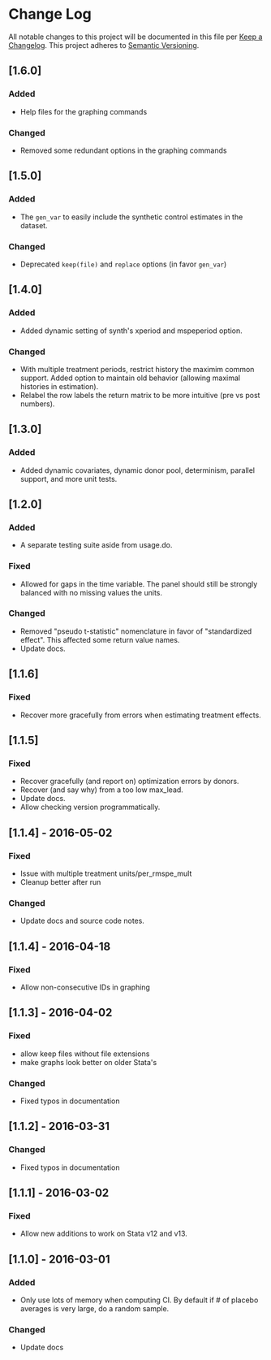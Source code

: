 # Change Log
All notable changes to this project will be documented in this file per [Keep a Changelog](http://keepachangelog.com).
This project adheres to [Semantic Versioning](http://semver.org/).

## [1.6.0]
### Added
 - Help files for the graphing commands
### Changed
 - Removed some redundant options in the graphing commands

## [1.5.0]
### Added
 - The `gen_var` to easily include the synthetic control estimates in the dataset.
### Changed
 - Deprecated `keep(file)` and `replace` options (in favor `gen_var`)

## [1.4.0]
### Added
 - Added dynamic setting of synth's xperiod and mspeperiod option.

### Changed
 - With multiple treatment periods, restrict history the maximim common support. Added option to maintain old behavior (allowing maximal histories in estimation).
 - Relabel the row labels the return matrix to be more intuitive (pre vs post numbers).

## [1.3.0]
### Added
 - Added dynamic covariates, dynamic donor pool, determinism, parallel support, and more unit tests.

## [1.2.0]
### Added
 - A separate testing suite aside from usage.do.

### Fixed
 - Allowed for gaps in the time variable. The panel should still be strongly balanced with no missing values the units.

### Changed
 - Removed "pseudo t-statistic" nomenclature in favor of "standardized effect". This affected some return value names.
 - Update docs.

## [1.1.6]
### Fixed
 - Recover more gracefully from errors when estimating treatment effects.

## [1.1.5]
### Fixed
 - Recover gracefully (and report on) optimization errors by donors.
 - Recover (and say why) from a too low max_lead.
 - Update docs.
 - Allow checking version programmatically.

## [1.1.4] - 2016-05-02
### Fixed
 - Issue with multiple treatment units/per_rmspe_mult
 - Cleanup better after run

### Changed
 - Update docs and source code notes.

## [1.1.4] - 2016-04-18
### Fixed
 - Allow non-consecutive IDs in graphing

## [1.1.3] - 2016-04-02
### Fixed
 - allow keep files without file extensions 
 - make graphs look better on older Stata's

### Changed
 - Fixed typos in documentation

## [1.1.2] - 2016-03-31
### Changed
 - Fixed typos in documentation
 
## [1.1.1] - 2016-03-02
### Fixed
 - Allow new additions to work on Stata v12 and v13.

## [1.1.0] - 2016-03-01
### Added
 - Only use lots of memory when computing CI. By default if # of placebo averages is very large, do a random sample.

### Changed
 - Update docs



